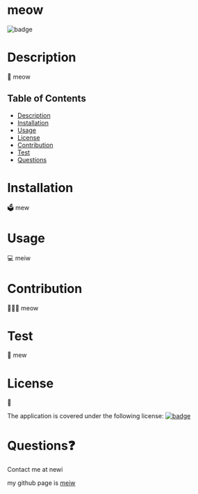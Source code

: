 # meow
  
  
  ![badge](https://img.shields.io/badge/license-mit-blue)
    

  # Description
  📝 
  meow
  ## Table of Contents
  - [Description](#description)
  - [Installation](#installation)
  - [Usage](#usage)
  - [License](#license)
  - [Contribution](#contribution)
  - [Test](#test)
  - [Questions](#questions)
  # Installation
  🗳 
  mew
  # Usage
  💻 
  meiw
  # Contribution
  👩🏻‍💻 
  meow
  # Test
  🧩
  mew
  # License
  🚀
  
  The application is covered under the following license: 
    [
  ![badge](https://img.shields.io/badge/license-mit-blue)
    ](https://choosealicense.com/licenses/mit)
    
    
  
  # Questions❓
Contact me at newi

my github page is [meiw](https://github.com/meiw)

 
